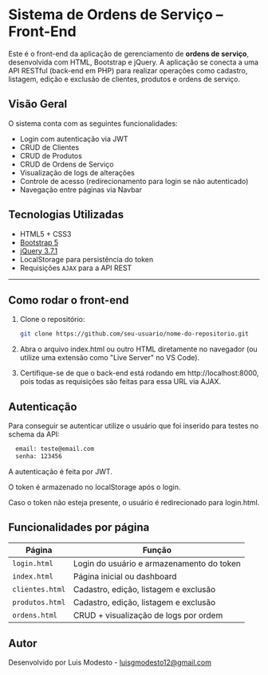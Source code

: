 # Sistema de Ordens de Serviço – Front-End

Este é o front-end da aplicação de gerenciamento de **ordens de serviço**, desenvolvida com HTML, Bootstrap e jQuery. A aplicação se conecta a uma API RESTful (back-end em PHP) para realizar operações como cadastro, listagem, edição e exclusão de clientes, produtos e ordens de serviço.

## Visão Geral

O sistema conta com as seguintes funcionalidades:
- Login com autenticação via JWT
- CRUD de Clientes
- CRUD de Produtos
- CRUD de Ordens de Serviço
- Visualização de logs de alterações
- Controle de acesso (redirecionamento para login se não autenticado)
- Navegação entre páginas via Navbar

## Tecnologias Utilizadas

- HTML5 + CSS3
- [Bootstrap 5](https://getbootstrap.com/)
- [jQuery 3.7.1](https://jquery.com/)
- LocalStorage para persistência do token
- Requisições `AJAX` para a API REST

---

## Como rodar o front-end

1. Clone o repositório:
   ```bash
   git clone https://github.com/seu-usuario/nome-do-repositorio.git

2. Abra o arquivo index.html ou outro HTML diretamente no navegador (ou utilize uma extensão como "Live Server" no VS Code).

3. Certifique-se de que o back-end está rodando em http://localhost:8000, pois todas as requisições são feitas para essa URL via AJAX.


## Autenticação

Para conseguir se autenticar utilize o usuário que foi inserido para testes no schema da API:
```bash
  email: teste@email.com
  senha: 123456
```

A autenticação é feita por JWT.

O token é armazenado no localStorage após o login.

Caso o token não esteja presente, o usuário é redirecionado para login.html.


##  Funcionalidades por página


|Página|Função|
|---|---|
|`login.html`|Login do usuário e armazenamento do token|
|`index.html`|Página inicial ou dashboard|
|`clientes.html`|Cadastro, edição, listagem e exclusão|
|`produtos.html`|Cadastro, edição, listagem e exclusão|
|`ordens.html`|CRUD + visualização de logs por ordem|


##  Autor
Desenvolvido por Luis Modesto - luisgmodesto12@gmail.com
